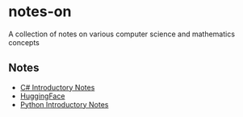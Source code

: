 # notes-on
A collection of notes on various computer science and mathematics concepts

## Notes

- [C# Introductory Notes](notes/csharp_introductory_notes.md)
- [HuggingFace](notes/huggingface.md)
- [Python Introductory Notes](notes/python_introductory_notes.md)

